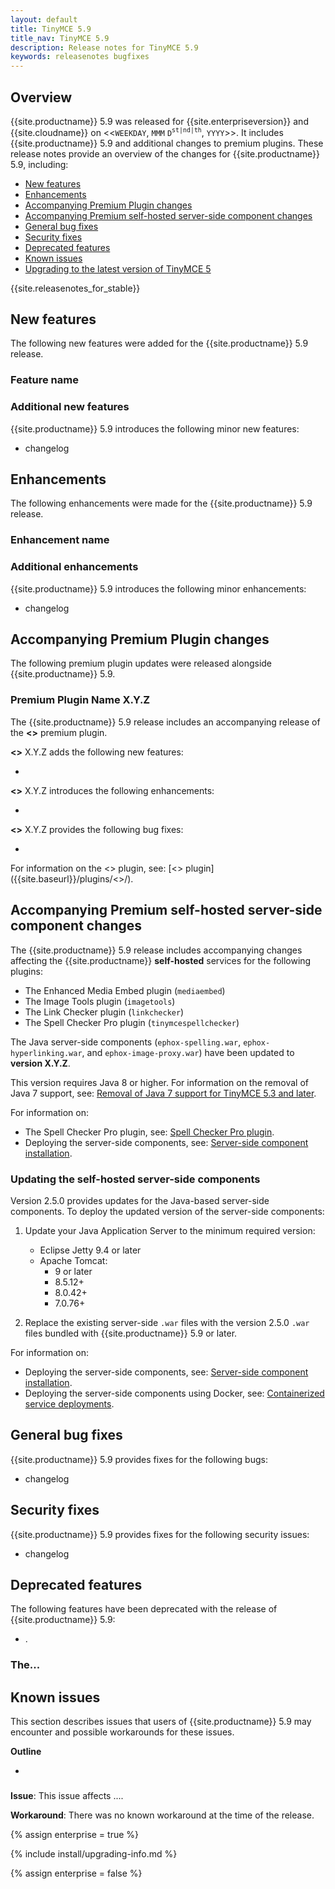 ```yaml
---
layout: default
title: TinyMCE 5.9
title_nav: TinyMCE 5.9
description: Release notes for TinyMCE 5.9
keywords: releasenotes bugfixes
---
```


## Overview

{{site.productname}} 5.9 was released for {{site.enterpriseversion}} and {{site.cloudname}} on <<`WEEKDAY`, `MMM` `D`<sup>`st|nd|th`</sup>, `YYYY`>>. It includes {{site.productname}} 5.9 and additional changes to premium plugins. These release notes provide an overview of the changes for {{site.productname}} 5.9, including:

- [New features](#newfeatures)
- [Enhancements](#enhancements)
- [Accompanying Premium Plugin changes](#accompanyingpremiumpluginchanges)
- [Accompanying Premium self-hosted server-side component changes](##accompanyingpremiumself-hostedserver-sidecomponentchanges)
- [General bug fixes](#generalbugfixes)
- [Security fixes](#securityfixes)
- [Deprecated features](#deprecatedfeatures)
- [Known issues](#knownissues)
- [Upgrading to the latest version of TinyMCE 5](#upgradingtothelatestversionoftinymce5)

{{site.releasenotes_for_stable}}

## New features

The following new features were added for the {{site.productname}} 5.9 release.

### Feature name

### Additional new features

{{site.productname}} 5.9 introduces the following minor new features:

- changelog

## Enhancements

The following enhancements were made for the {{site.productname}} 5.9 release.

### Enhancement name

### Additional enhancements

{{site.productname}} 5.9 introduces the following minor enhancements:

- changelog

## Accompanying Premium Plugin changes

The following premium plugin updates were released alongside {{site.productname}} 5.9.

### Premium Plugin Name X.Y.Z

The {{site.productname}} 5.9 release includes an accompanying release of the **<<Premium Plugin Name>>** premium plugin.

**<<Premium Plugin Name>>** X.Y.Z adds the following new features:

- <Description>

**<<Premium Plugin Name>>** X.Y.Z introduces the following enhancements:

- <Description>

**<<Premium Plugin Name>>** X.Y.Z provides the following bug fixes:

- <Description>

For information on the <<Premium Plugin Name>> plugin, see: [<<Premium Plugin Name>> plugin]({{site.baseurl}}/plugins/<<Premium Plugin Name>>/).

## Accompanying Premium self-hosted server-side component changes

The {{site.productname}} 5.9 release includes accompanying changes affecting the {{site.productname}} **self-hosted** services for the following plugins:

- The Enhanced Media Embed plugin (`mediaembed`)
- The Image Tools plugin (`imagetools`)
- The Link Checker plugin (`linkchecker`)
- The Spell Checker Pro plugin (`tinymcespellchecker`)

The Java server-side components (`ephox-spelling.war`, `ephox-hyperlinking.war`, and `ephox-image-proxy.war`) have been updated to **version X.Y.Z**.

This version requires Java 8 or higher. For information on the removal of Java 7 support, see: [Removal of Java 7 support for TinyMCE 5.3 and later]({{site.baseurl}}/release-notes/release-notes53/#removalofjava7support).

For information on:

- The Spell Checker Pro plugin, see: [Spell Checker Pro plugin]({{site.baseurl}}/plugins/premium/tinymcespellchecker/).
- Deploying the server-side components, see: [Server-side component installation]({{site.baseurl}}/enterprise/server/).

### Updating the self-hosted server-side components

Version 2.5.0 provides updates for the Java-based server-side components. To deploy the updated version of the server-side components:

1. Update your Java Application Server to the minimum required version:

    - Eclipse Jetty 9.4 or later
    - Apache Tomcat:
        - 9 or later
        - 8.5.12+
        - 8.0.42+
        - 7.0.76+

2. Replace the existing server-side `.war` files with the version 2.5.0 `.war` files bundled with {{site.productname}} 5.9 or later.

For information on:

- Deploying the server-side components, see: [Server-side component installation]({{site.baseurl}}/enterprise/server/).
- Deploying the server-side components using Docker, see: [Containerized service deployments]({{site.baseurl}}/enterprise/server/dockerservices/).

## General bug fixes

{{site.productname}} 5.9 provides fixes for the following bugs:

- changelog

## Security fixes

{{site.productname}} 5.9 provides fixes for the following security issues:

- changelog

## Deprecated features

The following features have been deprecated with the release of {{site.productname}} 5.9:

- [](#).

### The...

## Known issues

This section describes issues that users of {{site.productname}} 5.9 may encounter and possible workarounds for these issues.

**Outline**

- [](#)

###

**Issue**: This issue affects ....

**Workaround**: There was no known workaround at the time of the release.

{% assign enterprise = true %}

{% include install/upgrading-info.md %}

{% assign enterprise = false %}
